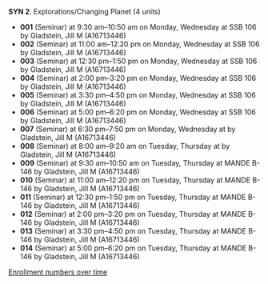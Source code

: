 **SYN 2**: Explorations/Changing Planet (4 units)

- **001** (Seminar) at 9:30 am–10:50 am on Monday, Wednesday at SSB 106 by Gladstein, Jill M (A16713446)
- **002** (Seminar) at 11:00 am–12:20 pm on Monday, Wednesday at SSB 106 by Gladstein, Jill M (A16713446)
- **003** (Seminar) at 12:30 pm–1:50 pm on Monday, Wednesday at SSB 106 by Gladstein, Jill M (A16713446)
- **004** (Seminar) at 2:00 pm–3:20 pm on Monday, Wednesday at SSB 106 by Gladstein, Jill M (A16713446)
- **005** (Seminar) at 3:30 pm–4:50 pm on Monday, Wednesday at SSB 106 by Gladstein, Jill M (A16713446)
- **006** (Seminar) at 5:00 pm–6:20 pm on Monday, Wednesday at SSB 106 by Gladstein, Jill M (A16713446)
- **007** (Seminar) at 6:30 pm–7:50 pm on Monday, Wednesday at   by Gladstein, Jill M (A16713446)
- **008** (Seminar) at 8:00 am–9:20 am on Tuesday, Thursday at   by Gladstein, Jill M (A16713446)
- **009** (Seminar) at 9:30 am–10:50 am on Tuesday, Thursday at MANDE B-146 by Gladstein, Jill M (A16713446)
- **010** (Seminar) at 11:00 am–12:20 pm on Tuesday, Thursday at MANDE B-146 by Gladstein, Jill M (A16713446)
- **011** (Seminar) at 12:30 pm–1:50 pm on Tuesday, Thursday at MANDE B-146 by Gladstein, Jill M (A16713446)
- **012** (Seminar) at 2:00 pm–3:20 pm on Tuesday, Thursday at MANDE B-146 by Gladstein, Jill M (A16713446)
- **013** (Seminar) at 3:30 pm–4:50 pm on Tuesday, Thursday at MANDE B-146 by Gladstein, Jill M (A16713446)
- **014** (Seminar) at 5:00 pm–6:20 pm on Tuesday, Thursday at MANDE B-146 by Gladstein, Jill M (A16713446)

[Enrollment numbers over time](./SYN2.tsv)

